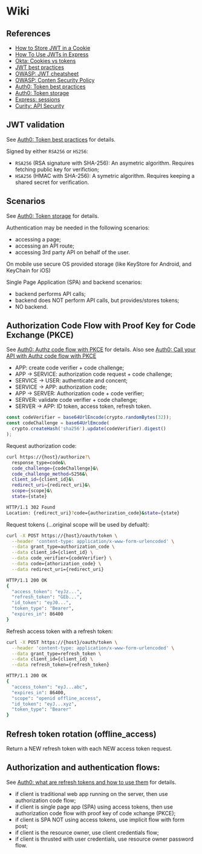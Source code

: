 # Wiki

## References

- [How to Store JWT in a Cookie](https://medium.com/@ryanchenkie_40935/react-authentication-how-to-store-jwt-in-a-cookie-346519310e81)
- [How To Use JWTs in Express](https://www.digitalocean.com/community/tutorials/nodejs-jwt-expressjs)
- [Okta: Cookies vs tokens](https://developer.okta.com/blog/2022/02/08/cookies-vs-tokens)
- [JWT best practices](https://hasura.io/blog/best-practices-of-using-jwt-with-graphql/)
- [OWASP: JWT cheatsheet](https://cheatsheetseries.owasp.org/cheatsheets/JSON_Web_Token_for_Java_Cheat_Sheet.html)
- [OWASP: Conten Security Policy](https://cheatsheetseries.owasp.org/cheatsheets/Content_Security_Policy_Cheat_Sheet.html)
- [Auth0: Token best practices](https://auth0.com/docs/secure/tokens/token-best-practices)
- [Auth0: Token storage](https://auth0.com/docs/secure/security-guidance/data-security/token-storage)
- [Express: sessions](https://github.com/expressjs/session)
- [Curity: API Security](https://curity.io/resources/api-security)

## JWT validation
See [Auth0: Token best practices](https://auth0.com/docs/secure/tokens/token-best-practices) for details.

Signed by either `RSA256` or `HS256`:
- `RSA256` (RSA signature with SHA-256): An asymetric algorithm. Requires fetching public key for verifiction;
- `HSA256` (HMAC with SHA-256): A symetric algorithm. Requires keeping a shared secret for verification.

## Scenarios
See [Auth0: Token storage](https://auth0.com/docs/secure/security-guidance/data-security/token-storage) for details.

Authentication may be needed in the following scenarios:
- accessing a page;
- accessing an API route;
- accessing 3rd party API on behalf of the user.

On mobile use secure OS provided storage (like KeyStore for Android, and KeyChain for iOS)

Single Page Application (SPA) and backend scenarios:
- backend performs API calls;
- backend does NOT perform API calls, but provides/stores tokens;
- NO backend.

## Authorization Code Flow with Proof Key for Code Exchange (PKCE)
See [Auth0: Authz code flow with PKCE](https://auth0.com/docs/get-started/authentication-and-authorization-flow/add-login-using-the-authorization-code-flow-with-pkce) for details.
Also see [Auth0: Call your API with Authz code flow with PKCE](https://auth0.com/docs/get-started/authentication-and-authorization-flow/call-your-api-using-the-authorization-code-flow-with-pkce)

- APP: create code verifier + code challenge;
- APP -> SERVICE: authorization code request + code challenge;
- SERVICE -> USER: authenticate and concent;
- SERVICE -> APP: authorization code;
- APP -> SERVER: Authorization code + code verifier;
- SERVER: validate code verifier + code challenge;
- SERVER -> APP: ID token, access token, refresh token.

```javascript
const codeVerifier = base64UrlEncode(crypto.randomBytes(32));
const codeChallenge = base64UrlEmcode(
  crypto.createHash('sha256').update(codeVerifier).digest()
);
```

Request authorization code:
```bash
curl https://{host}/authorize?\
  response_type=code&\
  code_challenge={codeChallenge}&\
  code_challenge_method=S256&\
  client_id={client_id}&\
  redirect_uri={redirect_uri}&\
  scope={scope}&\
  state={state}

HTTP/1.1 302 Found
Location: {redirect_uri}?code={authorization_code}&state={state}
```

Request tokens (...original scope will be used by defualt):
```bash
curl -X POST https://{host}/oauth/token \
  --header 'content-type: application/x-www-form-urlencoded' \
  --data grant_type=authorization_code \
  --data client_id={client_id} \
  --data code_verifier={codeVerifier} \
  --data code={athorization_code} \
  --data redirect_uri={redirect_uri}

HTTP/1.1 200 OK
{
  "access_token": "eyJz...",
  "refresh_token": "GEb...",
  "id_token": "eyJ0...",
  "token_type": "Bearer",
  "expires_in": 86400
}
```

Refresh access token with a refresh token:
```bash
curl -X POST https://{host}/oauth/token \
  --header 'content-type: application/x-www-form-urlencoded' \
  --data grant_type=refresh_token \
  --data client_id={client_id} \
  --data refresh_token={refresh_token}

HTTP/1.1 200 OK
{
  "access_token": "eyJ...abc",
  "expires_in": 86400,
  "scope": "openid offline_access",
  "id_token": "eyJ...xyz",
  "token_type": "Bearer"
}
```

## Refresh token rotation (offline_access)
Return a NEW refresh token with each NEW access token request. 

## Authorization and authentication flows:
See [Auth0: what are refresh tokens and how to use them](https://auth0.com/blog/refresh-tokens-what-are-they-and-when-to-use-them/) for details.

- if client is traditional web app running on the server, then use authorization code flow;
- if client is single page app (SPA) using access tokens, then use authorization code flow with proof key of code xchange (PKCE);
- if client is SPA NOT using access tokens, use implicit flow with form post;
- if client is the resource owner, use client credentials flow;
- if client is thrusted with user credentials, use resource owner password flow.
